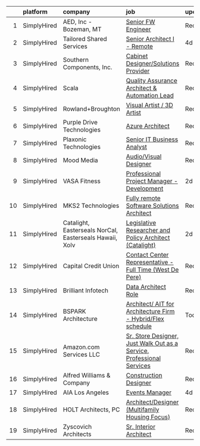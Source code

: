 

|    | platform    | company                                                 | job                                                                                                                                                                                | update_time   | location                |
|---:|:------------|:--------------------------------------------------------|:-----------------------------------------------------------------------------------------------------------------------------------------------------------------------------------|:--------------|:------------------------|
|  1 | SimplyHired | AED, Inc - Bozeman, MT                                  | [Senior FW Engineer](https://www.simplyhired.com/job/zINmUZXgScoXXgS_gyiF3t60esMGL8VWIM8nJ8Kv2CvxPHXAK-fHew?q=visual+architect)                                                    | Recently      | Bozeman, MT             |
|  2 | SimplyHired | Tailored Shared Services                                | [Senior Architect I - Remote](https://www.simplyhired.com/job/rYBK2Te0UDtzOgwrBO7Fh_w4mm8BXgUOUS25NRb2My5l0l_ld0uxCQ?q=visual+architect)                                           | 4d            | Remote                  |
|  3 | SimplyHired | Southern Components, Inc.                               | [Cabinet Designer/Solutions Provider](https://www.simplyhired.com/job/Tk1dAiLniaa6dR0oIeWU0KDAcfpp0XhRwt1HuRNRG0cfZsiFFXKn7w?q=visual+architect)                                   | Recently      | Saint Simons Island, GA |
|  4 | SimplyHired | Scala                                                   | [Quality Assurance Architect & Automation Lead](https://www.simplyhired.com/job/EdwUZ5cMNJ-YwwtKbR3uY_KdotkZagmncIULx6zeyZGs-pEmK_jZtw?q=visual+architect)                         | Recently      | Malvern, PA             |
|  5 | SimplyHired | Rowland+Broughton                                       | [Visual Artist / 3D Artist](https://www.simplyhired.com/job/a6jc09FaT-WsTWRX4SZ9r250FnXzzVMgqyOB-q7qjxkVTn6ELeF_Pg?q=visual+architect)                                             | Recently      | Denver, CO              |
|  6 | SimplyHired | Purple Drive Technologies                               | [Azure Architect](https://www.simplyhired.com/job/ejUMffWNiPRSObxq3AfjlFXj2emx_L2QlJL9u0qHrjgnX_JT5jhhEA?q=visual+architect)                                                       | Recently      | Arlington, VA           |
|  7 | SimplyHired | Plaxonic Technologies                                   | [Senior IT Business Analyst](https://www.simplyhired.com/job/hUukwiRqUmc50H_9GNRNANtZCmojyfl8pH8A6WF1YySu8ikW31rh9A?q=visual+architect)                                            | Recently      | New York, NY            |
|  8 | SimplyHired | Mood Media                                              | [Audio/Visual Designer](https://www.simplyhired.com/job/T7P2tg5vr5wHeHOE1BkuWL6qQN3RFKqvNkr4uzrgbPKCo90IDtGf_w?q=visual+architect)                                                 | Recently      | Fort Mill, SC           |
|  9 | SimplyHired | VASA Fitness                                            | [Professional Project Manager - Development](https://www.simplyhired.com/job/mtzgIqjag4LCqE6QN5CLgzvJru1K5c-XF7VdHbrwjZXGwq1BORSunw?q=visual+architect)                            | 2d            | Orem, UT +1 location    |
| 10 | SimplyHired | MKS2 Technologies                                       | [Fully remote Software Solutions Architect](https://www.simplyhired.com/job/N5zbrQcVp70tuOqal6Bli4RrcAnyZSs9vjKlcyFnIZ9A_upMUkhB8A?q=visual+architect)                             | Recently      | Washington, DC          |
| 11 | SimplyHired | Catalight, Easterseals NorCal, Easterseals Hawaii, Xolv | [Legislative Researcher and Policy Architect (Catalight)](https://www.simplyhired.com/job/maWLSGHx0_TTWzHR7NCfkgGVir9sIHnwfst3ltuVHs8tkf3pzfwc4A?q=visual+architect)               | 2d            | Remote                  |
| 12 | SimplyHired | Capital Credit Union                                    | [Contact Center Representative - Full Time (West De Pere)](https://www.simplyhired.com/job/ASpZIw-TtrBYOnwp94qLpjVVIza04drhA48f8Xiz08DNZOK_R--cOw?q=visual+architect)              | Recently      | De Pere, WI             |
| 13 | SimplyHired | Brilliant Infotech                                      | [Data Architect Role](https://www.simplyhired.com/job/HHKS7kn0xtfN1VesLYwlGsK3xbsc2yBgCU72bu-r2tfxe3NZ7WaNJA?q=visual+architect)                                                   | Recently      | Remote                  |
| 14 | SimplyHired | BSPARK Architecture                                     | [Architect/ AIT for Architecture Firm - Hybrid/Flex schedule](https://www.simplyhired.com/job/WLdLX4LHU1GhDupEzrpdAI4luiovOmePU59J-cdTtRPxJNT43ebanA?q=visual+architect)           | Today         | Remote                  |
| 15 | SimplyHired | Amazon.com Services LLC                                 | [Sr. Store Designer, Just Walk Out as a Service, Professional Services](https://www.simplyhired.com/job/6kPK1RSZzjzZHSohvR0pxeGV80JuX_TWUCH11kWuN14A5r9TUPip9Q?q=visual+architect) | Recently      | Remote                  |
| 16 | SimplyHired | Alfred Williams & Company                               | [Construction Designer](https://www.simplyhired.com/job/WoRhtDbQOhNubS15VfOx8U9U6PT8vvSWWx3Or_0eUd2VnZ57jBwQww?q=visual+architect)                                                 | Recently      | Nashville, TN           |
| 17 | SimplyHired | AIA Los Angeles                                         | [Events Manager](https://www.simplyhired.com/job/SwZBI_8tebPzzJN5V_Wikt-4f-e0t1q7zZisD7Fb7RUiNluJt4nU0g?q=visual+architect)                                                        | 4d            | Remote                  |
| 18 | SimplyHired | HOLT Architects, PC                                     | [Architect/Designer (Multifamily Housing Focus)](https://www.simplyhired.com/job/wQKkW0Qbew3OfdRSjqQfVU6llPu6UlV1dZPKYqc-md3uCHwJnib76Q?q=visual+architect)                        | Recently      | Ithaca, NY              |
| 19 | SimplyHired | Zyscovich Architects                                    | [Sr. Interior Architect](https://www.simplyhired.com/job/W6DBMb1APQOvsp7ZbtrBjOJI8LSW0cB2O-9Fwoymvrv3rxt8FBYaAQ?q=visual+architect)                                                | Recently      | Miami, FL               |